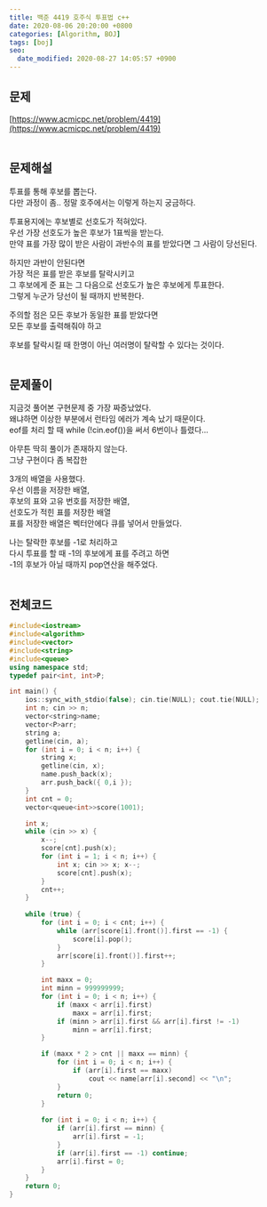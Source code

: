 ```yaml
---
title: 백준 4419 호주식 투표법 c++
date: 2020-08-06 20:20:00 +0800
categories: [Algorithm, BOJ]
tags: [boj]
seo:
  date_modified: 2020-08-27 14:05:57 +0900
---
```


## 문제
[https://www.acmicpc.net/problem/4419](https://www.acmicpc.net/problem/4419)  
<br>

## 문제해설  
투표를 통해 후보를 뽑는다.  
다만 과정이 좀.. 정말 호주에서는 이렇게 하는지 궁금하다.  

투표용지에는 후보별로 선호도가 적혀있다.  
우선 가장 선호도가 높은 후보가 1표씩을 받는다.  
만약 표를 가장 많이 받은 사람이 과반수의 표를 받았다면 그 사람이 당선된다.  

하지만 과반이 안된다면  
가장 적은 표를 받은 후보를 탈락시키고  
그 후보에게 준 표는 그 다음으로 선호도가 높은 후보에게 투표한다.  
그렇게 누군가 당선이 될 때까지 반복한다.  

주의할 점은 모든 후보가 동일한 표를 받았다면  
모든 후보를 출력해줘야 하고  

후보를 탈락시킬 때 한명이 아닌 여러명이 탈락할 수 있다는 것이다.  
<br>

## 문제풀이  
지금것 풀어본 구현문제 중 가장 짜증났었다.  
왜냐하면 이상한 부분에서 런타임 에러가 계속 났기 때문이다.  
eof를 처리 할 때 while (!cin.eof())을 써서 6번이나 틀렸다...  

아무튼 딱히 풀이가 존재하지 않는다.  
그냥 구현이다 좀 복잡한  

3개의 배열을 사용했다.  
우선 이름을 저장한 배열,  
후보의 표와 고유 번호를 저장한 배열,  
선호도가 적힌 표를 저장한 배열  
표를 저장한 배열은 벡터안에다 큐를 넣어서 만들었다.  

나는 탈락한 후보를 -1로 처리하고  
다시 투표를 할 때 -1의 후보에게 표를 주려고 하면  
-1의 후보가 아닐 때까지 pop연산을 해주었다.  
<br>


## 전체코드
```c++
#include<iostream>
#include<algorithm>
#include<vector>
#include<string>
#include<queue>
using namespace std;
typedef pair<int, int>P;

int main() {
    ios::sync_with_stdio(false); cin.tie(NULL); cout.tie(NULL);
    int n; cin >> n;
    vector<string>name;
    vector<P>arr;
    string a;
    getline(cin, a);
    for (int i = 0; i < n; i++) {
        string x;
        getline(cin, x);
        name.push_back(x);
        arr.push_back({ 0,i });
    }
    int cnt = 0;
    vector<queue<int>>score(1001);

    int x;
    while (cin >> x) {
        x--;
        score[cnt].push(x);
        for (int i = 1; i < n; i++) {
            int x; cin >> x; x--;
            score[cnt].push(x);
        }
        cnt++;
    }
    
    while (true) {
        for (int i = 0; i < cnt; i++) {
            while (arr[score[i].front()].first == -1) {
                score[i].pop();
            }
            arr[score[i].front()].first++;
        }

        int maxx = 0;
		int minn = 999999999;
		for (int i = 0; i < n; i++) {
			if (maxx < arr[i].first)
				maxx = arr[i].first;
			if (minn > arr[i].first && arr[i].first != -1)
				minn = arr[i].first;
		}

		if (maxx * 2 > cnt || maxx == minn) {
			for (int i = 0; i < n; i++) {
				if (arr[i].first == maxx)
					cout << name[arr[i].second] << "\n";
			}
			return 0;
		}
		
        for (int i = 0; i < n; i++) {
            if (arr[i].first == minn) {
                arr[i].first = -1;
            }
            if (arr[i].first == -1) continue;
            arr[i].first = 0;
        }
    }
    return 0;
}
```